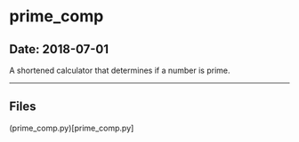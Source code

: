 # prime_comp

## Date: 2018-07-01

A shortened calculator that determines if a number is prime.

-----

## Files

(prime_comp.py)[prime_comp.py]